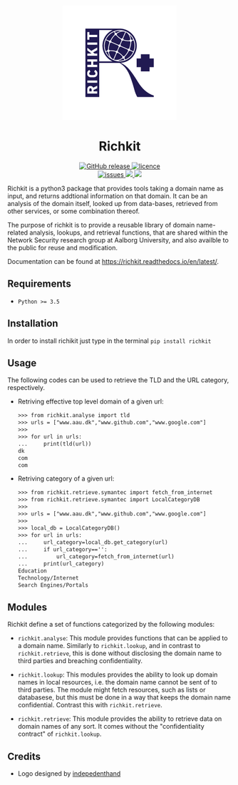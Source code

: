 <div align="center">
<img src=".github/logo/blue/logo_no_desc/256x256.png"  />
<h1>Richkit </h1>
</div>
<p align="center"> 
<div align="center">
   <!-- todo github actions buiild status  -->
  <a href="https://img.shields.io/pypi/pyversions/richkit">
    <img src="https://img.shields.io/pypi/pyversions/richkit" alt="GitHub release">
  </a>
   <a href="https://github.com/aau-network-security/richkit/blob/master/LICENSE">
    <img src="https://img.shields.io/pypi/l/richkit" alt="licence">
  </a>
  <div align ="center">
  <a href="https://github.com/aau-network-security/richkit/issues">
  <img src=https://img.shields.io/github/issues/aau-network-security/richkit?style=flat-square alt="issues">
  
  </a>
  <a href="https://github.com/aau-network-security/richkit/network/members">
  <img src=https://img.shields.io/github/forks/aau-network-security/richkit >
  </a>
  <a href="https://github.com/aau-network-security/richkit/stargazers">
  <img src=https://img.shields.io/github/stars/aau-network-security/richkit></a>
  </div>

 </div>

Richkit is a python3 package that provides tools taking a domain name as input, and returns addtional information on that domain. It can be an analysis of the domain itself, looked up from data-bases, retrieved from other services, or some combination thereof.

The purpose of richkit is to provide a reusable library of domain name-related analysis, lookups, and retrieval functions, that are shared within the Network Security research group at Aalborg University, and also availble to the public for reuse and modification.

Documentation can be found at https://richkit.readthedocs.io/en/latest/.


## Requirements

 - `Python >= 3.5` 

## Installation

In order to install richikit just type in the terminal `pip install richkit`


## Usage

The following codes can be used to retrieve the TLD and the URL category, respectively.

- Retriving effective top level domain of a given url: 

    ```python3
    >>> from richkit.analyse import tld
    >>> urls = ["www.aau.dk","www.github.com","www.google.com"]
    >>>
    >>> for url in urls:
    ...     print(tld(url))
    dk
    com
    com
    
    ```

- Retriving category of a given url:

    ```python3
    >>> from richkit.retrieve.symantec import fetch_from_internet
    >>> from richkit.retrieve.symantec import LocalCategoryDB
    >>>
    >>> urls = ["www.aau.dk","www.github.com","www.google.com"]
    >>>
    >>> local_db = LocalCategoryDB()
    >>> for url in urls:
    ...     url_category=local_db.get_category(url)
    ...     if url_category=='':
    ...         url_category=fetch_from_internet(url)
    ...     print(url_category)
    Education
    Technology/Internet
    Search Engines/Portals
    
    ```

## Modules

Richkit define a set of functions categorized by the following modules:

- `richkit.analyse`: This module provides functions that can be applied to a domain  name. Similarly to `richkit.lookup`, and in contrast to `richkit.retrieve`, this is done without disclosing the domain name to third parties and breaching confidentiality.



- `richkit.lookup`: This modules provides the ability to look up domain names in local resources, i.e. the domain name cannot be sent of to third parties. The module might fetch resources, such as lists or databasese, but this must be done in a way that keeps the domain name confidential. Contrast this with `richkit.retrieve`.


- `richkit.retrieve`: This module provides the ability to retrieve data on domain names of any sort. It comes without the "confidentiality contract" of `richkit.lookup`.


## Credits 

-  Logo designed by [indepedenthand](https://www.behance.net/independenthand)
